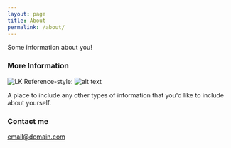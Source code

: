 ```yaml
---
layout: page
title: About
permalink: /about/
---
```


Some information about you!

### More Information
![LK](https://raw.githubusercontent.com/LeeMillsRec/leemillsrec.github.io/master/images/lk.jpeg "Logo Title Text 1")
Reference-style: 
![alt text][logo]

[logo]: https://raw.githubusercontent.com/LeeMillsRec/leemillsrec.github.io/master/images/lk.jpeg "Logo Title Text 2"

A place to include any other types of information that you'd like to include about yourself.

### Contact me

[email@domain.com](mailto:email@domain.com)
